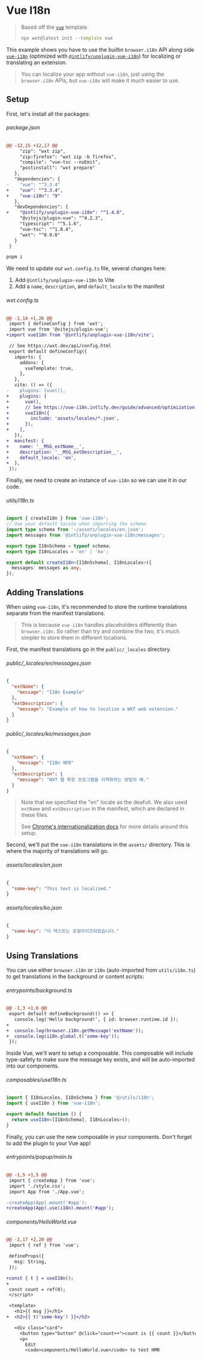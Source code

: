 <!-- Generated by scripts/generate-diffs.ts -->

# Vue I18n

> Based off the [`vue`](https://github.com/wxt-dev/wxt/tree/main/templates/vue) template.
>
> ```sh
> npx wxt@latest init --template vue
> ```

This example shows you have to use the builtin `browser.i18n` API along side [`vue-i18n`](https://vue-i18n.intlify.dev) (optimized with [`@intlify/unplugin-vue-i18n`](https://github.com/intlify/bundle-tools/tree/main/packages/unplugin-vue-i18n)) for localizing or translating an extension.

> You can localize your app without `vue-i18n`, just using the `browser.i18n` APIs, but `vue-i18n` will make it much easier to use.

## Setup

First, let's install all the packages:

###### package.json

```diff
@@ -12,15 +12,17 @@
     "zip": "wxt zip",
     "zip:firefox": "wxt zip -b firefox",
     "compile": "vue-tsc --noEmit",
     "postinstall": "wxt prepare"
   },
   "dependencies": {
-    "vue": "^3.3.4"
+    "vue": "^3.3.4",
+    "vue-i18n": "9"
   },
   "devDependencies": {
+    "@intlify/unplugin-vue-i18n": "^1.4.0",
     "@vitejs/plugin-vue": "^4.2.3",
     "typescript": "^5.1.6",
     "vue-tsc": "^1.8.4",
     "wxt": "^0.9.0"
   }
 }
```

```sh
pnpm i
```

We need to update our `wxt.config.ts` file, several changes here:

1. Add `@intlify/unplugin-vue-i18n` to Vite
1. Add a `name`, `description`, and `default_locale` to the manifest

###### wxt.config.ts

```diff
@@ -1,14 +1,26 @@
 import { defineConfig } from 'wxt';
 import vue from '@vitejs/plugin-vue';
+import vueI18n from '@intlify/unplugin-vue-i18n/vite';

 // See https://wxt.dev/api/config.html
 export default defineConfig({
   imports: {
     addons: {
       vueTemplate: true,
     },
   },
   vite: () => ({
-    plugins: [vue()],
+    plugins: [
+      vue(),
+      // See https://vue-i18n.intlify.dev/guide/advanced/optimization.html
+      vueI18n({
+        include: 'assets/locales/*.json',
+      }),
+    ],
   }),
+  manifest: {
+    name: '__MSG_extName__',
+    description: '__MSG_extDescription__',
+    default_locale: 'en',
+  },
 });
```

Finally, we need to create an instance of `vue-i18n` so we can use it in our code.

###### utils/i18n.ts

```ts
import { createI18n } from 'vue-i18n';
// Use your default locale when importing the schema
import type schema from '~/assets/locales/en.json';
import messages from '@intlify/unplugin-vue-i18n/messages';

export type I18nSchema = typeof schema;
export type I18nLocales = 'en' | 'ko';

export default createI18n<[I18nSchema], I18nLocales>({
  messages: messages as any,
});
```

## Adding Translations

When using `vue-i18n`, it's recommended to store the runtime translations separate from the manifest translations.

> This is because `vue-i18n` handles placeholders differently than `browser.i18n`. So rather than try and combine the two, it's much simpler to store them in different locations.

First, the manifest translations go in the `public/_locales` directory.

###### public/\_locales/en/messages.json

```json
{
  "extName": {
    "message": "I18n Example"
  },
  "extDescription": {
    "message": "Example of how to localize a WXT web extension."
  }
}
```

###### public/\_locales/ko/messages.json

```json
{
  "extName": {
    "message": "I18n 예제"
  },
  "extDescription": {
    "message": "WXT 웹 확장 프로그램을 지역화하는 방법의 예."
  }
}
```

> Note that we specified the "en" locale as the deafult. We also used `extName` and `extDescription` in the manifest, which are declared in these files.
>
> See [Chrome's internationalization docs](https://developer.chrome.com/docs/extensions/reference/i18n/) for more details around this setup.

Second, we'll put the `vue-i18n` translations in the `assets/` directory. This is where the majority of translations will go.

###### assets/locales/en.json

```json
{
  "some-key": "This text is localized."
}
```

###### assets/locales/ko.json

```json
{
  "some-key": "이 텍스트는 로컬라이즈되었습니다."
}
```

## Using Translations

You can use either `browser.i18n` or `i18n` (auto-imported from `utils/i18n.ts`) to get translations in the background or content scripts:

###### entrypoints/background.ts

```diff
@@ -1,3 +1,6 @@
 export default defineBackground(() => {
   console.log('Hello background!', { id: browser.runtime.id });
+
+  console.log(browser.i18n.getMessage('extName'));
+  console.log(i18n.global.t('some-key'));
 });
```

Inside Vue, we'll want to setup a composable. This composable will include type-safety to make sure the message key exists, and will be auto-imported into our components.

###### composables/useI18n.ts

```ts
import { I18nLocales, I18nSchema } from '@/utils/i18n';
import { useI18n } from 'vue-i18n';

export default function () {
  return useI18n<[I18nSchema], I18nLocales>();
}
```

Finally, you can use the new composable in your components. Don't forget to add the plugin to your Vue app!

###### entrypoints/popup/main.ts

```diff
@@ -1,5 +1,5 @@
 import { createApp } from 'vue';
 import './style.css';
 import App from './App.vue';

-createApp(App).mount('#app');
+createApp(App).use(i18n).mount('#app');
```

###### components/HelloWorld.vue

```diff
@@ -2,17 +2,20 @@
 import { ref } from 'vue';

 defineProps({
   msg: String,
 });

+const { t } = useI18n();
+
 const count = ref(0);
 </script>

 <template>
   <h1>{{ msg }}</h1>
+  <h2>{{ t('some-key') }}</h2>

   <div class="card">
     <button type="button" @click="count++">count is {{ count }}</button>
     <p>
       Edit
       <code>components/HelloWorld.vue</code> to test HMR
```
